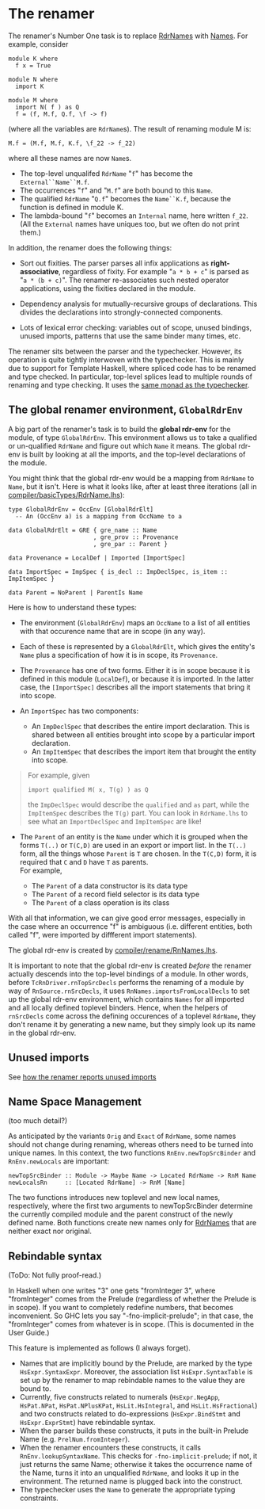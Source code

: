 # The renamer


The renamer's Number One task is to replace [RdrNames](commentary/compiler/rdr-name-type) with [Names](commentary/compiler/name-type).  For example, consider

```wiki
module K where
  f x = True

module N where
  import K

module M where
  import N( f ) as Q
  f = (f, M.f, Q.f, \f -> f)
```


(where all the variables are `RdrName`s).  The result of renaming module M is:

```wiki
M.f = (M.f, M.f, K.f, \f_22 -> f_22)
```


where all these names are now `Name`s.

- The top-level unqualifed `RdrName` "`f`" has become the `External``Name``M.f`.  
- The occurrences "`f`" and "`M.f`" are both bound to this `Name`.  
- The qualified `RdrName` "`Q.f`" becomes the `Name``K.f`, because the function is defined in module K.  
- The lambda-bound "`f`" becomes an `Internal` name, here written `f_22`.  (All the `External` names have uniques too, but we often do not print them.)


In addition, the renamer does the following things:

- Sort out fixities. The parser parses all infix applications as **right-associative**, regardless of fixity.  For example "`a * b + c`" is parsed as "`a * (b + c)`".  The renamer re-associates such nested operator applications, using the fixities declared in the module.

- Dependency analysis for mutually-recursive groups of declarations.  This divides the declarations into strongly-connected components.

- Lots of lexical error checking: variables out of scope, unused bindings, unused imports, patterns that use the same binder many times, etc.


The renamer sits between the parser and the typechecker. However, its operation is quite tightly interwoven with the typechecker. This is mainly due to support for Template Haskell, where spliced code has to be renamed and type checked. In particular, top-level splices lead to multiple rounds of renaming and type checking.  It uses the [same monad as the typechecker](commentary/compiler/tc-rn-monad).

## The global renamer environment, `GlobalRdrEnv`


A big part of the renamer's task is to build the **global rdr-env** for the module, of type `GlobalRdrEnv`.  This environment allows us to take a qualified or un-qualified `RdrName` and figure out which `Name` it means.  The global rdr-env is built by looking at all the imports, and the top-level declarations of the module.


You might think that the global rdr-env would be a mapping from `RdrName` to `Name`, but it isn't.  Here is what it looks like, after at least three iterations (all in [compiler/basicTypes/RdrName.lhs](/trac/ghc/browser/ghc/compiler/basicTypes/RdrName.lhs)):

```wiki
type GlobalRdrEnv = OccEnv [GlobalRdrElt]
  -- An (OccEnv a) is a mapping from OccName to a

data GlobalRdrElt = GRE { gre_name :: Name
                        , gre_prov :: Provenance
                        , gre_par :: Parent }

data Provenance = LocalDef | Imported [ImportSpec]

data ImportSpec = ImpSpec { is_decl :: ImpDeclSpec, is_item ::  ImpItemSpec }

data Parent = NoParent | ParentIs Name
```


Here is how to understand these types:

- The environment (`GlobalRdrEnv`) maps an `OccName` to a list of all entities with that occurence name that are in scope (in any way).  

- Each of these is represented by a `GlobalRdrElt`, which gives the entity's `Name` plus a specification of how it is in scope, its `Provenance`.  

- The `Provenance` has one of two forms.  Either it is in scope because it is defined in this module (`LocalDef`), or because it is imported.  In the latter case, the `[ImportSpec]` describes all the import statements that bring it into scope. 

- An `ImportSpec` has two components: 

  - An `ImpDeclSpec` that describes the entire import declaration. This is shared between all entities brought into scope by a particular import declaration.
  - An `ImpItemSpec` that describes the import item that brought the entity into scope.

>
> For example, given
>
> ```wiki
> import qualified M( x, T(g) ) as Q
> ```
>
>
> the `ImpDeclSpec` would describe the `qualified` and `as` part, while the `ImpItemSpec` describes the `T(g)` part.  You can look in `RdrName.lhs` to see what an `ImportDeclSpec` and `ImpItemSpec` are like!

- The `Parent` of an entity is the `Name` under which it is grouped when the forms `T(..)` or `T(C,D)` are used in an export or import list.  In the `T(..)` form, all the things whose `Parent` is `T` are chosen.  In the `T(C,D)` form, it is required that `C` and `D` have `T` as parents.  
  For example, 

  - The `Parent` of a data constructor is its data type
  - The `Parent` of a record field selector is its data type
  - The `Parent` of a class operation is its class


With all that information, we can give good error messages, especially in the case where an occurrence "f" is ambiguous (i.e. different entities, both called "f", were imported by diffferent import statements).


The global rdr-env is created by [compiler/rename/RnNames.lhs](/trac/ghc/browser/ghc/compiler/rename/RnNames.lhs).


It is important to note that the global rdr-env is created  *before* the renamer actually descends into the top-level bindings of a module. In other words, before `TcRnDriver.rnTopSrcDecls` performs the renaming of a module by way of `RnSource.rnSrcDecls`, it uses `RnNames.importsFromLocalDecls` to set up the global rdr-env environment, which contains `Names` for all imported and all locally defined toplevel binders.  Hence, when the helpers of `rnSrcDecls` come across the defining occurences of a toplevel `RdrName`, they don't rename it by generating a new name, but they simply look up its name in the global rdr-env. 

## Unused imports


See [how the renamer reports unused imports](commentary/compiler/unused-imports)

## Name Space Management


(too much detail?)


As anticipated by the variants `Orig` and `Exact` of `RdrName`, some names should not change during renaming, whereas others need to be turned into unique names. In this context, the two functions `RnEnv.newTopSrcBinder` and `RnEnv.newLocals` are important: 

```wiki
newTopSrcBinder :: Module -> Maybe Name -> Located RdrName -> RnM Name
newLocalsRn     :: [Located RdrName] -> RnM [Name]
```


The two functions introduces new toplevel and new local names, respectively, where the first two arguments to newTopSrcBinder determine the currently compiled module and the parent construct of the newly defined name. Both functions create new names only for [RdrNames](commentary/compiler/rdr-name-type) that are neither exact nor original. 

## Rebindable syntax


(ToDo: Not fully proof-read.)


In Haskell when one writes "3" one gets "fromInteger 3", where "fromInteger" comes from the Prelude (regardless of whether the Prelude is in scope). If you want to completely redefine numbers, that becomes inconvenient. So GHC lets you say "-fno-implicit-prelude"; in that case, the "fromInteger" comes from whatever is in scope. (This is documented in the User Guide.) 


This feature is implemented as follows (I always forget). 

- Names that are implicitly bound by the Prelude, are marked by the type `HsExpr.SyntaxExpr`. Moreover, the association list `HsExpr.SyntaxTable` is set up by the renamer to map rebindable names to the value they are bound to. 
- Currently, five constructs related to numerals (`HsExpr.NegApp`, `HsPat.NPat`, `HsPat.NPlusKPat`, `HsLit.HsIntegral`, and `HsLit.HsFractional`) and two constructs related to do-expressions (`HsExpr.BindStmt` and `HsExpr.ExprStmt`) have rebindable syntax. 
- When the parser builds these constructs, it puts in the built-in Prelude Name (e.g. `PrelNum.fromInteger`). 
- When the renamer encounters these constructs, it calls `RnEnv.lookupSyntaxName`. This checks for `-fno-implicit-prelude`; if not, it just returns the same Name; otherwise it takes the occurrence name of the Name, turns it into an unqualified `RdrName`, and looks it up in the environment. The returned name is plugged back into the construct. 
- The typechecker uses the `Name` to generate the appropriate typing constraints. 
